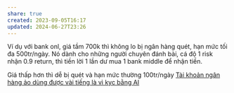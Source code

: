 ```yaml
---
share: true
created: 2023-09-05T16:17
updated: 2024-06-27T23:26
---
```

Ví dụ với bank onl, giá tầm 700k thì không lo bị ngân hàng quét, hạn mức tối đa 500tr/ngày. Nó dành cho những người chuyên đánh bài, cá độ 1 risk nhận 0.9 return, thì tiền lời 1 lần dư mua 1 bank middle để nhận tiền.

Giá thấp hơn thì dễ bị quét và hạn mức thường 100tr/ngày
[Tài khoản ngân hàng ảo dùng được vài tiếng là vì kyc bằng AI](./T%C3%A0i%20kho%E1%BA%A3n%20ng%C3%A2n%20h%C3%A0ng%20%E1%BA%A3o%20d%C3%B9ng%20%C4%91%C6%B0%E1%BB%A3c%20v%C3%A0i%20ti%E1%BA%BFng%20l%C3%A0%20v%C3%AC%20kyc%20b%E1%BA%B1ng%20AI.md)
